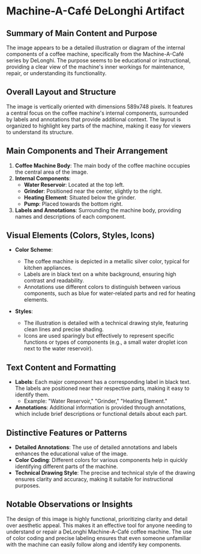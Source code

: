 # Machine-A-Café DeLonghi Artifact

## Summary of Main Content and Purpose
The image appears to be a detailed illustration or diagram of the internal components of a coffee machine, specifically from the Machine-A-Café series by DeLonghi. The purpose seems to be educational or instructional, providing a clear view of the machine's inner workings for maintenance, repair, or understanding its functionality.

## Overall Layout and Structure
The image is vertically oriented with dimensions 589x748 pixels. It features a central focus on the coffee machine's internal components, surrounded by labels and annotations that provide additional context. The layout is organized to highlight key parts of the machine, making it easy for viewers to understand its structure.

## Main Components and Their Arrangement
1. **Coffee Machine Body**: The main body of the coffee machine occupies the central area of the image.
2. **Internal Components**:
   - **Water Reservoir**: Located at the top left.
   - **Grinder**: Positioned near the center, slightly to the right.
   - **Heating Element**: Situated below the grinder.
   - **Pump**: Placed towards the bottom right.
3. **Labels and Annotations**: Surrounding the machine body, providing names and descriptions of each component.

## Visual Elements (Colors, Styles, Icons)
- **Color Scheme**:
  - The coffee machine is depicted in a metallic silver color, typical for kitchen appliances.
  - Labels are in black text on a white background, ensuring high contrast and readability.
  - Annotations use different colors to distinguish between various components, such as blue for water-related parts and red for heating elements.

- **Styles**:
  - The illustration is detailed with a technical drawing style, featuring clean lines and precise shading.
  - Icons are used sparingly but effectively to represent specific functions or types of components (e.g., a small water droplet icon next to the water reservoir).

## Text Content and Formatting
- **Labels**: Each major component has a corresponding label in black text. The labels are positioned near their respective parts, making it easy to identify them.
  - Example: "Water Reservoir," "Grinder," "Heating Element."
- **Annotations**: Additional information is provided through annotations, which include brief descriptions or functional details about each part.

## Distinctive Features or Patterns
- **Detailed Annotations**: The use of detailed annotations and labels enhances the educational value of the image.
- **Color Coding**: Different colors for various components help in quickly identifying different parts of the machine.
- **Technical Drawing Style**: The precise and technical style of the drawing ensures clarity and accuracy, making it suitable for instructional purposes.

## Notable Observations or Insights
The design of this image is highly functional, prioritizing clarity and detail over aesthetic appeal. This makes it an effective tool for anyone needing to understand or repair a DeLonghi Machine-A-Café coffee machine. The use of color coding and precise labeling ensures that even someone unfamiliar with the machine can easily follow along and identify key components.